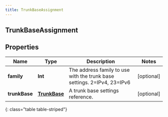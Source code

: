 ```yaml
---
title: TrunkBaseAssignment
---
```

## TrunkBaseAssignment

## Properties

|Name | Type | Description | Notes|
|------------ | ------------- | ------------- | -------------|
| **family** | **Int** | The address family to use with the trunk base settings. 2=IPv4, 23=IPv6 | [optional] |
| **trunkBase** | [**TrunkBase**](TrunkBase.html) | A trunk base settings reference. | [optional] |
{: class="table table-striped"}


